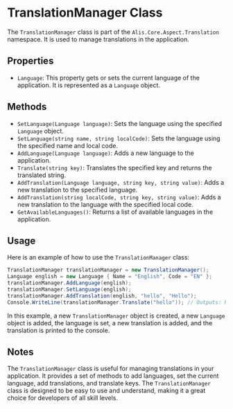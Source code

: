 # TranslationManager Class

The `TranslationManager` class is part of the `Alis.Core.Aspect.Translation` namespace. It is used to manage translations in the application.

## Properties

- `Language`: This property gets or sets the current language of the application. It is represented as a `Language` object.

## Methods

- `SetLanguage(Language language)`: Sets the language using the specified `Language` object.
- `SetLanguage(string name, string localCode)`: Sets the language using the specified name and local code.
- `AddLanguage(Language language)`: Adds a new language to the application.
- `Translate(string key)`: Translates the specified key and returns the translated string.
- `AddTranslation(Language language, string key, string value)`: Adds a new translation to the specified language.
- `AddTranslation(string localCode, string key, string value)`: Adds a new translation to the language with the specified local code.
- `GetAvailableLanguages()`: Returns a list of available languages in the application.

## Usage

Here is an example of how to use the `TranslationManager` class:

```csharp
TranslationManager translationManager = new TranslationManager();
Language english = new Language { Name = "English", Code = "EN" };
translationManager.AddLanguage(english);
translationManager.SetLanguage(english);
translationManager.AddTranslation(english, "hello", "Hello");
Console.WriteLine(translationManager.Translate("hello")); // Outputs: Hello
```

In this example, a new `TranslationManager` object is created, a new `Language` object is added, the language is set, a new translation is added, and the translation is printed to the console.

## Notes

The `TranslationManager` class is useful for managing translations in your application. It provides a set of methods to add languages, set the current language, add translations, and translate keys. The `TranslationManager` class is designed to be easy to use and understand, making it a great choice for developers of all skill levels.